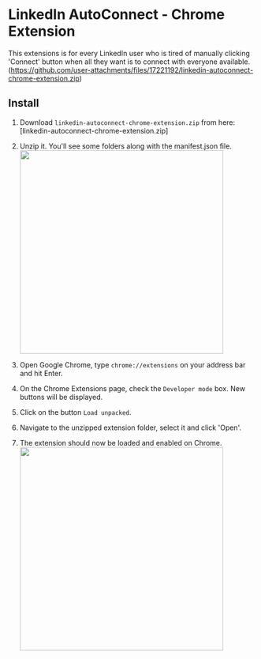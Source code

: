# LinkedIn AutoConnect - Chrome Extension

This extensions is for every LinkedIn user who is tired of manually clicking 'Connect' button when all they want is to connect with everyone available.
(https://github.com/user-attachments/files/17221192/linkedin-autoconnect-chrome-extension.zip)

## Install

1. Download `linkedin-autoconnect-chrome-extension.zip` from here: [linkedin-autoconnect-chrome-extension.zip] 

2. Unzip it. You'll see some folders along with the manifest.json file.  
    <img width="412" src="https://github.com/felladrin/linkedin-autoconnect-chrome-extension/assets/418083/d51f6ed6-6986-4da6-b046-3e3799282d5a">
3. Open Google Chrome, type `chrome://extensions` on your address bar and hit Enter.
4. On the Chrome Extensions page, check the `Developer mode` box. New buttons will be displayed.
5. Click on the button `Load unpacked`.
6. Navigate to the unzipped extension folder, select it and click 'Open'.
7. The extension should now be loaded and enabled on Chrome.  
    <img width="412" src="https://github.com/felladrin/linkedin-autoconnect-chrome-extension/assets/418083/88ce0669-2fd0-4b1c-9f7b-c16cab3efe8a">

